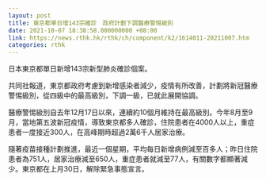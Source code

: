 ```yaml
---
layout: post
title: 東京都單日增143宗確診　政府計劃下調醫療警惕級別
date: 2021-10-07 18:38:58.000000000 +08:00
link: https://news.rthk.hk/rthk/ch/component/k2/1614011-20211007.htm
categories: rthk
---
```


日本東京都單日新增143宗新型肺炎確診個案。

共同社報道，東京都政府考慮到新增感染者減少，疫情有所改善，計劃將新冠醫療警惕級別，從四級中的最高級別，下調一級，已就此展開協調。

醫療警惕級別自去年12月17日以來，連續約10個月維持在最高級別。今年8月至9月，當地第五波新冠疫情，導致東京都多人確診，住院患者在4000人以上，重症患者一度接近300人，在高峰期時超過2萬6千人居家治療。

隨著疫苗接種計劃推進，最近一個星期，平均每日新增病例減至百多人；昨日住院患者為751人，居家治療減至650人，重症患者就減至77人，有關數字都顯著減少。東京都在上月30日，解除緊急事態宣言。
